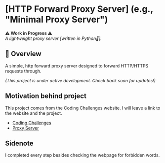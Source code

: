 # [HTTP Forward Proxy Server] (e.g., "Minimal Proxy Server")

**⚠️ Work in Progress ⚠️**  
_A lightweight proxy server [written in Python🐍]._

## 📌 Overview

A simple, http forward proxy server designed to forward HTTP/HTTPS requests through.

_(This project is under active development. Check back soon for updates!)_

## Motivation behind project

This project comes from the Coding Challenges website. I will leave a link to the website and the project.

- [Coding Challenges](https://codingchallenges.fyi)
- [Proxy Server](https://codingchallenges.fyi/challenges/challenge-forward-proxy)

## Sidenote

I completed every step besides checking the webpage for forbidden words.
